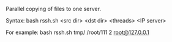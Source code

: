 Parallel copying of files to one server.

Syntax:
bash rssh.sh \<src dir\> \<dst dir\> \<threads\> \<IP server\>

For example:
bash rssh.sh tmp/ /root/111 2 root@127.0.0.1

